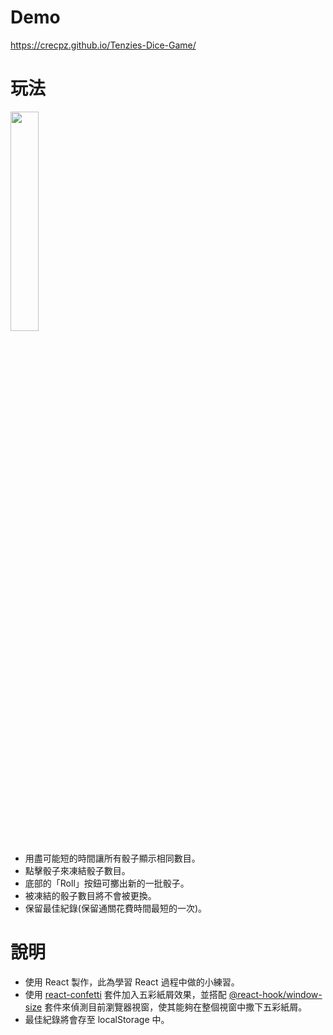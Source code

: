 # Demo
https://crecpz.github.io/Tenzies-Dice-Game/

# 玩法
<img src="https://user-images.githubusercontent.com/81663340/200179650-5078d1a1-f186-4400-ac9d-89e949e1e11f.gif" width="30%" />

- 用盡可能短的時間讓所有骰子顯示相同數目。
- 點擊骰子來凍結骰子數目。
- 底部的「Roll」按鈕可擲出新的一批骰子。
- 被凍結的骰子數目將不會被更換。
- 保留最佳紀錄(保留通關花費時間最短的一次)。


# 說明 
- 使用 React 製作，此為學習 React 過程中做的小練習。
- 使用 [react-confetti](https://www.npmjs.com/package/react-confetti) 套件加入五彩紙屑效果，並搭配 [@react-hook/window-size](https://www.npmjs.com/package/@react-hook/window-size) 套件來偵測目前瀏覽器視窗，使其能夠在整個視窗中撒下五彩紙屑。
- 最佳紀錄將會存至 localStorage 中。
